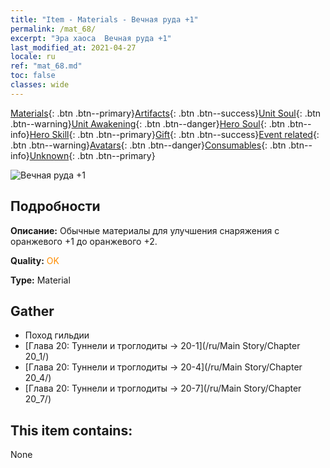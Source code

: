 ```yaml
---
title: "Item - Materials - Вечная руда +1"
permalink: /mat_68/
excerpt: "Эра хаоса  Вечная руда +1"
last_modified_at: 2021-04-27
locale: ru
ref: "mat_68.md"
toc: false
classes: wide
---
```

 [Materials](/ItemsRU/){: .btn .btn--primary}[Artifacts](/ItemsRU/Artifacts/){: .btn .btn--success}[Unit Soul](/ItemsRU/UnitSoul/){: .btn .btn--warning}[Unit Awakening](/ItemsRU/UnitAwakening/){: .btn .btn--danger}[Hero Soul](/ItemsRU/HeroSoul/){: .btn .btn--info}[Hero Skill](/ItemsRU/HeroSkill/){: .btn .btn--primary}[Gift](/ItemsRU/Gift/){: .btn .btn--success}[Event related](/ItemsRU/Events/){: .btn .btn--warning}[Avatars](/ItemsRU/Avatars/){: .btn .btn--danger}[Consumables](/ItemsRU/Consumables/){: .btn .btn--info}[Unknown](/ItemsRU/Unknown/){: .btn .btn--primary}

 ![Вечная руда +1](/images/t/i_cailiao_kuangshi3.png)

## Подробности
 **Описание:** Обычные материалы для улучшения снаряжения c оранжевого +1 до оранжевого +2.

 **Quality:** <span style="color: #FF8C00">OK</span>

 **Type:** Material

## Gather

*    Поход гильдии 
*    [Глава 20: Туннели и троглодиты -> 20-1](/ru/Main Story/Chapter 20_1/) 
*    [Глава 20: Туннели и троглодиты -> 20-4](/ru/Main Story/Chapter 20_4/) 
*    [Глава 20: Туннели и троглодиты -> 20-7](/ru/Main Story/Chapter 20_7/) 

## This item contains:

  None

